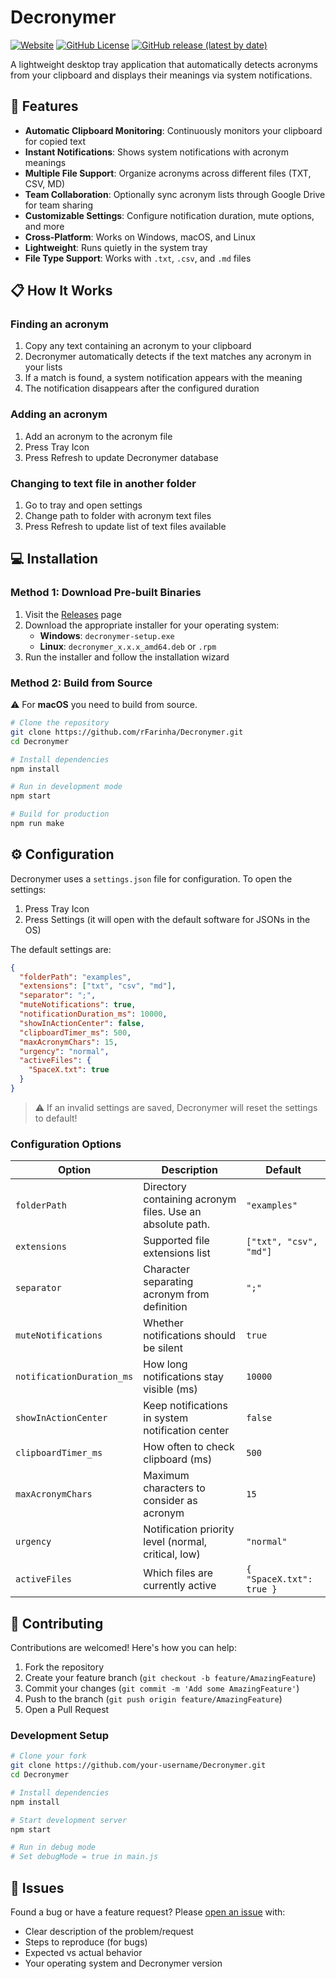 # Decronymer

[![Website](https://img.shields.io/website?url=https%3A%2F%2Fwww.decronymer.app%2F&up_message=online&down_message=offline&style=for-the-badge&logo=internet-explorer&label=Website)](https://www.decronymer.app/)
[![GitHub License](https://img.shields.io/github/license/rFarinha/Decronymer?style=for-the-badge&logo=github)](./LICENSE.txt)
[![GitHub release (latest by date)](https://img.shields.io/github/v/release/rFarinha/Decronymer?style=for-the-badge&logo=github)](https://github.com/rFarinha/Decronymer/releases)

A lightweight desktop tray application that automatically detects acronyms from your clipboard and displays their meanings via system notifications.


## 🚀 Features

- **Automatic Clipboard Monitoring**: Continuously monitors your clipboard for copied text
- **Instant Notifications**: Shows system notifications with acronym meanings
- **Multiple File Support**: Organize acronyms across different files (TXT, CSV, MD)
- **Team Collaboration**: Optionally sync acronym lists through Google Drive for team sharing
- **Customizable Settings**: Configure notification duration, mute options, and more
- **Cross-Platform**: Works on Windows, macOS, and Linux
- **Lightweight**: Runs quietly in the system tray
- **File Type Support**: Works with `.txt`, `.csv`, and `.md` files

## 📋 How It Works

### Finding an acronym
1. Copy any text containing an acronym to your clipboard
2. Decronymer automatically detects if the text matches any acronym in your lists
3. If a match is found, a system notification appears with the meaning
4. The notification disappears after the configured duration

### Adding an acronym
1. Add an acronym to the acronym file
2. Press Tray Icon
3. Press Refresh to update Decronymer database

### Changing to text file in another folder
1. Go to tray and open settings
2. Change path to folder with acronym text files
3. Press Refresh to update list of text files available

## 💻 Installation

### Method 1: Download Pre-built Binaries

1. Visit the [Releases](https://github.com/rFarinha/Decronymer/releases) page
2. Download the appropriate installer for your operating system:
   - **Windows**: `decronymer-setup.exe`
   - **Linux**: `decronymer_x.x.x_amd64.deb` or `.rpm`
3. Run the installer and follow the installation wizard

### Method 2: Build from Source

⚠️ For **macOS** you need to build from source.

```bash
# Clone the repository
git clone https://github.com/rFarinha/Decronymer.git
cd Decronymer

# Install dependencies
npm install

# Run in development mode
npm start

# Build for production
npm run make
```

## ⚙️ Configuration

Decronymer uses a `settings.json` file for configuration. To open the settings:

1. Press Tray Icon
2. Press Settings (it will open with the default software for JSONs in the OS)

The default settings are:

```json
{
  "folderPath": "examples",
  "extensions": ["txt", "csv", "md"],
  "separator": ";",
  "muteNotifications": true,
  "notificationDuration_ms": 10000,
  "showInActionCenter": false,
  "clipboardTimer_ms": 500,
  "maxAcronymChars": 15,
  "urgency": "normal",
  "activeFiles": {
    "SpaceX.txt": true
  }
}
```
>⚠️ If an invalid settings are saved, Decronymer will reset the settings to default!

### Configuration Options

| Option | Description | Default |
|--------|-------------|---------|
| `folderPath` | Directory containing acronym files. Use an absolute path. | `"examples"` |
| `extensions` | Supported file extensions list | `["txt", "csv", "md"]` |
| `separator` | Character separating acronym from definition | `";"` |
| `muteNotifications` | Whether notifications should be silent | `true` |
| `notificationDuration_ms` | How long notifications stay visible (ms) | `10000` |
| `showInActionCenter` | Keep notifications in system notification center | `false` |
| `clipboardTimer_ms` | How often to check clipboard (ms) | `500` |
| `maxAcronymChars` | Maximum characters to consider as acronym | `15` |
| `urgency` | Notification priority level (normal, critical, low) | `"normal"` |
| `activeFiles` | Which files are currently active | `{ "SpaceX.txt": true }` |

## 🤝 Contributing

Contributions are welcomed! Here's how you can help:

1. Fork the repository
2. Create your feature branch (`git checkout -b feature/AmazingFeature`)
3. Commit your changes (`git commit -m 'Add some AmazingFeature'`)
4. Push to the branch (`git push origin feature/AmazingFeature`)
5. Open a Pull Request


### Development Setup

```bash
# Clone your fork
git clone https://github.com/your-username/Decronymer.git
cd Decronymer

# Install dependencies
npm install

# Start development server
npm start

# Run in debug mode
# Set debugMode = true in main.js
```

## 🐛 Issues

Found a bug or have a feature request? Please [open an issue](https://github.com/rFarinha/Decronymer/issues/new) with:

- Clear description of the problem/request
- Steps to reproduce (for bugs)
- Expected vs actual behavior
- Your operating system and Decronymer version